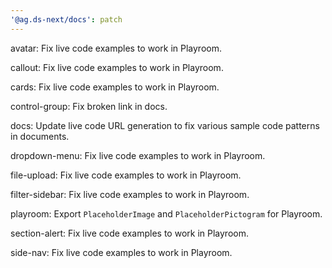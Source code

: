```yaml
---
'@ag.ds-next/docs': patch
---
```


avatar: Fix live code examples to work in Playroom.

callout: Fix live code examples to work in Playroom.

cards: Fix live code examples to work in Playroom.

control-group: Fix broken link in docs.

docs: Update live code URL generation to fix various sample code patterns in documents.

dropdown-menu: Fix live code examples to work in Playroom.

file-upload: Fix live code examples to work in Playroom.

filter-sidebar: Fix live code examples to work in Playroom.

playroom: Export `PlaceholderImage` and `PlaceholderPictogram` for Playroom.

section-alert: Fix live code examples to work in Playroom.

side-nav: Fix live code examples to work in Playroom.